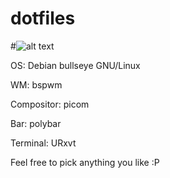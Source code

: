 # dotfiles

#![alt text](https://github.com/dispelundead/dotfiles/blob/main/img/preview.png?raw=true)

OS:		Debian bullseye GNU/Linux

WM:		bspwm

Compositor:	picom

Bar:		polybar

Terminal:	URxvt


Feel free to pick anything you like :P
